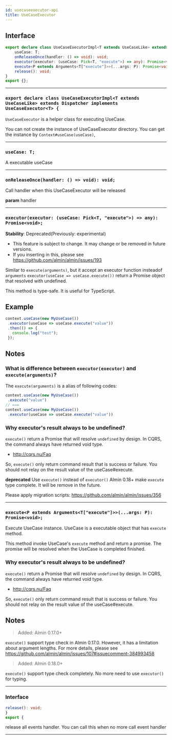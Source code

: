 ```yaml
---
id: usecaseexecutor-api
title: UseCaseExecutor
---
```


<!-- THIS DOCUMENT IS AUTOMATICALLY GENERATED FROM src/*.ts -->
<!-- Please edit src/*.ts and `npm run build:docs:api` -->


## Interface

```typescript
export declare class UseCaseExecutorImpl<T extends UseCaseLike> extends Dispatcher implements UseCaseExecutor<T> {
    useCase: T;
    onReleaseOnce(handler: () => void): void;
    executor(executor: (useCase: Pick<T, "execute">) => any): Promise<void>;
    execute<P extends Arguments<T["execute"]>>(...args: P): Promise<void>;
    release(): void;
}
export {};
```

----

### `export declare class UseCaseExecutorImpl<T extends UseCaseLike> extends Dispatcher implements UseCaseExecutor<T> {`


`UseCaseExecutor` is a helper class for executing UseCase.

You can not create the instance of UseCaseExecutor directory.
You can get the instance by `Context#useCase(useCase)`,

----

### `useCase: T;`


A executable useCase

----

### `onReleaseOnce(handler: () => void): void;`


Call handler when this UseCaseExecutor will be released

<b>param</b> handler

----

### `executor(executor: (useCase: Pick<T, "execute">) => any): Promise<void>;`


**Stability**: Deprecated(Previously: experimental)

- This feature is subject to change. It may change or be removed in future versions.
- If you inserting in this, please see <https://github.com/almin/almin/issues/193>

Similar to `execute(arguments)`, but it accept an executor function insteadof `arguments`
`executor(useCase => useCase.execute())` return a Promise object that resolved with undefined.

This method is type-safe. It is useful for TypeScript.

## Example

```js
context.useCase(new MyUseCase())
 .executor(useCase => useCase.execute("value"))
 .then(() => {
   console.log("test");
 });
```

## Notes

### What is difference between `executor(executor)` and `execute(arguments)`?

The `execute(arguments)` is a alias of following codes:

```js
context.useCase(new MyUseCase())
 .execute("value")
// ===
context.useCase(new MyUseCase())
 .executor(useCase => useCase.execute("value"))
```

### Why executor's result always to be undefined?

`execute()` return a Promise that will resolve `undefined` by design.
In CQRS, the command always have returned void type.

- http://cqrs.nu/Faq

So, `execute()` only return command result that is success or failure.
You should not relay on the result value of the useCase#execute.


<b>deprecated</b> Use `execute()` instead of `executor()`
Almin 0.18+ make `execute` type complete.
It will be remove in the future.

Please apply migration scripts:
https://github.com/almin/almin/issues/356

----

### `execute<P extends Arguments<T["execute"]>>(...args: P): Promise<void>;`


Execute UseCase instance.
UseCase is a executable object that has `execute` method.

This method invoke UseCase's `execute` method and return a promise<void>.
The promise will be resolved when the UseCase is completed finished.

### Why executor's result always to be undefined?

`execute()` return a Promise that will resolve `undefined` by design.
In CQRS, the command always have returned void type.

- http://cqrs.nu/Faq

So, `execute()` only return command result that is success or failure.
You should not relay on the result value of the useCase#execute.

## Notes

> Added: Almin 0.17.0+

`execute()` support type check in Almin 0.17.0.
However, it has a limitation about argument lengths.
For more details, please see <https://github.com/almin/almin/issues/107#issuecomment-384993458>

> Added: Almin 0.18.0+

`execute()` support type check completely.
No more need to use `executor()` for typing.

----

### Interface 
```typescript
release(): void;
}
export {
```


release all events handler.
You can call this when no more call event handler

----

